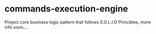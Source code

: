 # commands-execution-engine

Project core business logic pattern that follows S.O.L.I.D Princibles,
more info soon....
